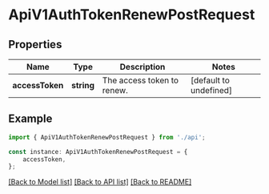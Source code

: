 # ApiV1AuthTokenRenewPostRequest


## Properties

Name | Type | Description | Notes
------------ | ------------- | ------------- | -------------
**accessToken** | **string** | The access token to renew. | [default to undefined]

## Example

```typescript
import { ApiV1AuthTokenRenewPostRequest } from './api';

const instance: ApiV1AuthTokenRenewPostRequest = {
    accessToken,
};
```

[[Back to Model list]](../README.md#documentation-for-models) [[Back to API list]](../README.md#documentation-for-api-endpoints) [[Back to README]](../README.md)
